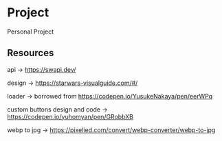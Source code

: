 # Project

Personal Project

## Resources

api     -> https://swapi.dev/

design  -> https://starwars-visualguide.com/#/

loader -> borrowed from https://codepen.io/YusukeNakaya/pen/eerWPq

custom buttons design and code -> https://codepen.io/yuhomyan/pen/GRobbXB

webp to jpg -> https://pixelied.com/convert/webp-converter/webp-to-jpg